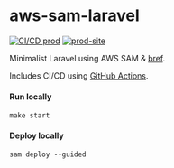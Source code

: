 # aws-sam-laravel
[![CI/CD prod][cd_prod_badge]][cd_prod]
[![prod-site][prod_site_badge]][prod_site]


Minimalist Laravel using AWS SAM & [bref][bref]. 

Includes CI/CD using [GitHub Actions][ci_cd].

#### Run locally
`make start`

#### Deploy locally
`sam deploy --guided`

[bref]: https://bref.sh/
[ci_cd]: https://github.com/rdok/aws-sam-laravel/actions
[cd_prod_badge]: https://github.com/rdok/aws-sam-laravel/actions/workflows/deploy.yml/badge.svg?event=workflow_dispatch
[cd_prod]: https://github.com/rdok/aws-sam-laravel/actions/workflows/deploy.yml
[prod_site_badge]: https://img.shields.io/badge/prod-grey?style=flat-square&logo=heroku
[prod_site]: https://tmxh5kyio7.execute-api.eu-west-1.amazonaws.com/Prod/
